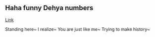 ## Haha funny Dehya numbers

[Link](https://jiawei-liao.github.io/Dehya-Clicker/)

Standing here~
I realize~
You are just like me~
Trying to make history~